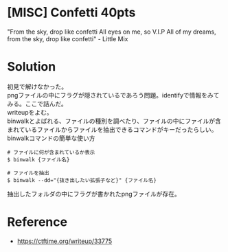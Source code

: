 # [MISC] Confetti 40pts
"From the sky, drop like confetti All eyes on me, so V.I.P All of my dreams, from the sky, drop like confetti" - Little Mix

# Solution
初見で解けなかった。\
pngファイルの中にフラグが隠されているであろう問題。identifyで情報をみてみる。ここで詰んだ。\
writeupをよむ。\
binwalkとよばれる、ファイルの種別を調べたり、ファイルの中にファイルが含まれているファイルからファイルを抽出できるコマンドがキーだったらしい。\
binwalkコマンドの簡単な使い方 
```shell
# ファイルに何が含まれているか表示
$ binwalk {ファイル名}

# ファイルを抽出
$ binwalk --dd="{抜き出したい拡張子など}" {ファイル名}
```
抽出したフォルダの中にフラグが書かれたpngファイルが存在。
# Reference
- https://ctftime.org/writeup/33775